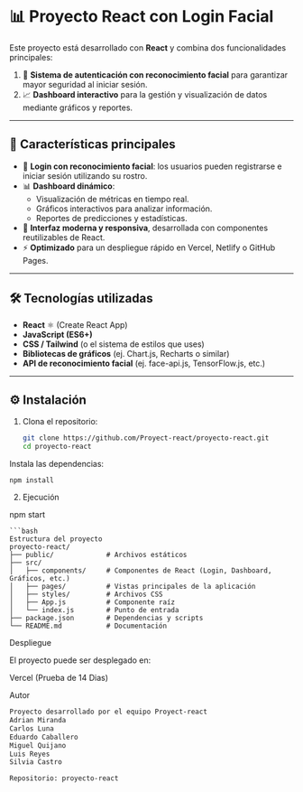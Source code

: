 # 📊 Proyecto React con Login Facial

Este proyecto está desarrollado con **React** y combina dos funcionalidades principales:  
1. 🔐 **Sistema de autenticación con reconocimiento facial** para garantizar mayor seguridad al iniciar sesión.  
2. 📈 **Dashboard interactivo** para la gestión y visualización de datos mediante gráficos y reportes.

---

## 🚀 Características principales

- 👤 **Login con reconocimiento facial**: los usuarios pueden registrarse e iniciar sesión utilizando su rostro.  
- 📊 **Dashboard dinámico**:  
  - Visualización de métricas en tiempo real.  
  - Gráficos interactivos para analizar información.  
  - Reportes de predicciones y estadísticas.  
- 🎨 **Interfaz moderna y responsiva**, desarrollada con componentes reutilizables de React.  
- ⚡ **Optimizado** para un despliegue rápido en Vercel, Netlify o GitHub Pages.

---

## 🛠️ Tecnologías utilizadas

- **React** ⚛️ (Create React App)  
- **JavaScript (ES6+)**  
- **CSS / Tailwind** (o el sistema de estilos que uses)  
- **Bibliotecas de gráficos** (ej. Chart.js, Recharts o similar)  
- **API de reconocimiento facial** (ej. face-api.js, TensorFlow.js, etc.)  

---
## ⚙️ Instalación

1. Clona el repositorio:

   ```bash
   git clone https://github.com/Proyect-react/proyecto-react.git
   cd proyecto-react
Instala las dependencias:

    npm install

2. Ejecución

npm start

    ```bash
    Estructura del proyecto
    proyecto-react/
    ├── public/             # Archivos estáticos
    ├── src/                
    │   ├── components/     # Componentes de React (Login, Dashboard, Gráficos, etc.)
    │   ├── pages/          # Vistas principales de la aplicación
    │   ├── styles/         # Archivos CSS
    │   ├── App.js          # Componente raíz
    │   └── index.js        # Punto de entrada
    ├── package.json        # Dependencias y scripts
    └── README.md           # Documentación

Despliegue

El proyecto puede ser desplegado en:


Vercel (Prueba de 14 Dias)

Autor
  ```bash
 Proyecto desarrollado por el equipo Proyect-react
Adrian Miranda
Carlos Luna
Eduardo Caballero
Miguel Quijano
Luis Reyes
Silvia Castro

Repositorio: proyecto-react
